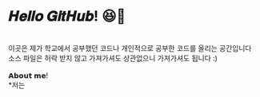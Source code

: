 # 𝑯𝒆𝒍𝒍𝒐 𝑮𝒊𝒕𝑯𝒖𝒃! 😆🤞
<br>
이곳은 제가 학교에서 공부했던 코드나 개인적으로 공부한 코드를 올리는 공간입니다<br>
소스 파일은 허락 받지 않고 가져가셔도 상관없으니 가져가셔도 됩니다 :)<br>
<br>
𝗔𝗯𝗼𝘂𝘁 𝗺𝗲!<br>
*저는
<!--
**wndudwkd003/wndudwkd003** is a ✨ _special_ ✨ repository because its `README.md` (this file) appears on your GitHub profile.

Here are some ideas to get you started:

- 🔭 I’m currently working on ...
- 🌱 I’m currently learning ...
- 👯 I’m looking to collaborate on ...
- 🤔 I’m looking for help with ...
- 💬 Ask me about ...
- 📫 How to reach me: ...
- 😄 Pronouns: ...
- ⚡ Fun fact: ...
-->
